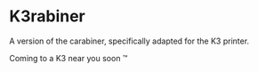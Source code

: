 # K3rabiner

A version of the carabiner, specifically adapted for the K3 printer.

Coming to a K3 near you soon ™ 
